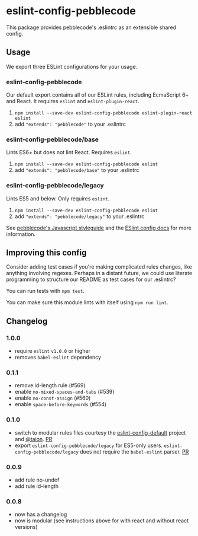 # eslint-config-pebblecode

This package provides pebblecode's .eslintrc as an extensible shared config.

## Usage

We export three ESLint configurations for your usage.

### eslint-config-pebblecode

Our default export contains all of our ESLint rules, including EcmaScript 6+
and React. It requires `eslint` and `eslint-plugin-react`.

1. `npm install --save-dev eslint-config-pebblecode eslint-plugin-react eslint`
2. add `"extends": "pebblecode"` to your .eslintrc

### eslint-config-pebblecode/base

Lints ES6+ but does not lint React. Requires `eslint`.

1. `npm install --save-dev eslint-config-pebblecode eslint`
2. add `"extends": "pebblecode/base"` to your .eslintrc

### eslint-config-pebblecode/legacy

Lints ES5 and below. Only requires `eslint`.

1. `npm install --save-dev eslint-config-pebblecode eslint`
2. add `"extends": "pebblecode/legacy"` to your .eslintrc

See [pebblecode's Javascript styleguide](https://github.com/pebblecode/javascript) and
the [ESlint config docs](http://eslint.org/docs/user-guide/configuring#extending-configuration-files)
for more information.

## Improving this config

Consider adding test cases if you're making complicated rules changes, like
anything involving regexes. Perhaps in a distant future, we could use literate
programming to structure our README as test cases for our .eslintrc?

You can run tests with `npm test`.

You can make sure this module lints with itself using `npm run lint`.

## Changelog

### 1.0.0
- require `eslint` `v1.0.0` or higher
- removes `babel-eslint` dependency

### 0.1.1
- remove id-length rule (#569)
- enable `no-mixed-spaces-and-tabs` (#539)
- enable `no-const-assign` (#560)
- enable `space-before-keywords` (#554)

### 0.1.0

- switch to modular rules files courtesy the [eslint-config-default][ecd]
  project and [@taion][taion]. [PR][pr-modular]
- export `eslint-config-pebblecode/legacy` for ES5-only users.
  `eslint-config-pebblecode/legacy` does not require the `babel-eslint` parser.
  [PR][pr-legacy]

[ecd]: https://github.com/walmartlabs/eslint-config-defaults
[taion]: https://github.com/taion
[pr-modular]: https://github.com/pebblecode/javascript/pull/526
[pr-legacy]: https://github.com/pebblecode/javascript/pull/527

### 0.0.9

- add rule no-undef
- add rule id-length

### 0.0.8
 - now has a changelog
 - now is modular (see instructions above for with react and without react versions)
